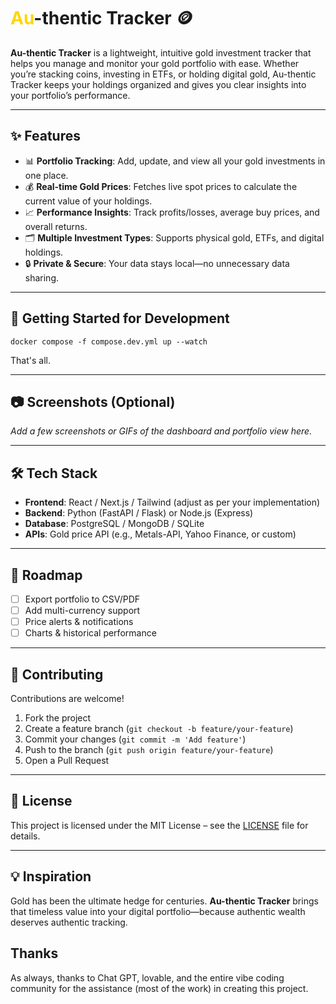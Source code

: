 # <span style="color:gold">Au</span>-thentic Tracker 🪙

**Au-thentic Tracker** is a lightweight, intuitive gold investment tracker that helps you manage and monitor your gold portfolio with ease. Whether you’re stacking coins, investing in ETFs, or holding digital gold, Au-thentic Tracker keeps your holdings organized and gives you clear insights into your portfolio’s performance.

---

## ✨ Features

-   📊 **Portfolio Tracking**: Add, update, and view all your gold investments in one place.
-   💰 **Real-time Gold Prices**: Fetches live spot prices to calculate the current value of your holdings.
-   📈 **Performance Insights**: Track profits/losses, average buy prices, and overall returns.
-   🗂 **Multiple Investment Types**: Supports physical gold, ETFs, and digital holdings.
-   🔒 **Private & Secure**: Your data stays local—no unnecessary data sharing.

---

## 🚀 Getting Started for Development

```
docker compose -f compose.dev.yml up --watch
```

That's all.

---

## 📷 Screenshots (Optional)

_Add a few screenshots or GIFs of the dashboard and portfolio view here._

---

## 🛠 Tech Stack

-   **Frontend**: React / Next.js / Tailwind (adjust as per your implementation)
-   **Backend**: Python (FastAPI / Flask) or Node.js (Express)
-   **Database**: PostgreSQL / MongoDB / SQLite
-   **APIs**: Gold price API (e.g., Metals-API, Yahoo Finance, or custom)

---

## 📌 Roadmap

-   [ ] Export portfolio to CSV/PDF
-   [ ] Add multi-currency support
-   [ ] Price alerts & notifications
-   [ ] Charts & historical performance

---

## 🤝 Contributing

Contributions are welcome!

1. Fork the project
2. Create a feature branch (`git checkout -b feature/your-feature`)
3. Commit your changes (`git commit -m 'Add feature'`)
4. Push to the branch (`git push origin feature/your-feature`)
5. Open a Pull Request

---

## 📜 License

This project is licensed under the MIT License – see the [LICENSE](LICENSE) file for details.

---

## 💡 Inspiration

Gold has been the ultimate hedge for centuries. **Au-thentic Tracker** brings that timeless value into your digital portfolio—because authentic wealth deserves authentic tracking.

## Thanks

As always, thanks to Chat GPT, lovable, and the entire vibe coding community for the assistance (most of the work) in creating this project.
